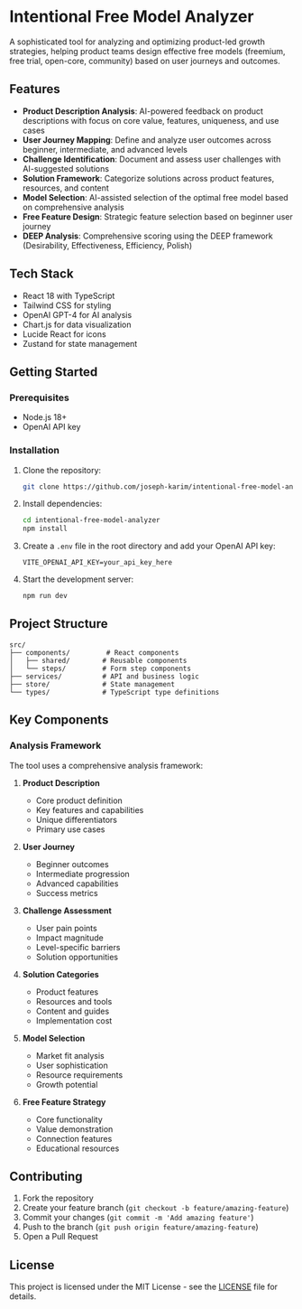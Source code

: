 # Intentional Free Model Analyzer

A sophisticated tool for analyzing and optimizing product-led growth strategies, helping product teams design effective free models (freemium, free trial, open-core, community) based on user journeys and outcomes.

## Features

- **Product Description Analysis**: AI-powered feedback on product descriptions with focus on core value, features, uniqueness, and use cases
- **User Journey Mapping**: Define and analyze user outcomes across beginner, intermediate, and advanced levels
- **Challenge Identification**: Document and assess user challenges with AI-suggested solutions
- **Solution Framework**: Categorize solutions across product features, resources, and content
- **Model Selection**: AI-assisted selection of the optimal free model based on comprehensive analysis
- **Free Feature Design**: Strategic feature selection based on beginner user journey
- **DEEP Analysis**: Comprehensive scoring using the DEEP framework (Desirability, Effectiveness, Efficiency, Polish)

## Tech Stack

- React 18 with TypeScript
- Tailwind CSS for styling
- OpenAI GPT-4 for AI analysis
- Chart.js for data visualization
- Lucide React for icons
- Zustand for state management

## Getting Started

### Prerequisites

- Node.js 18+
- OpenAI API key

### Installation

1. Clone the repository:
   ```bash
   git clone https://github.com/joseph-karim/intentional-free-model-analyzer.git
   ```

2. Install dependencies:
   ```bash
   cd intentional-free-model-analyzer
   npm install
   ```

3. Create a `.env` file in the root directory and add your OpenAI API key:
   ```
   VITE_OPENAI_API_KEY=your_api_key_here
   ```

4. Start the development server:
   ```bash
   npm run dev
   ```

## Project Structure

```
src/
├── components/         # React components
│   ├── shared/        # Reusable components
│   └── steps/         # Form step components
├── services/          # API and business logic
├── store/             # State management
└── types/             # TypeScript type definitions
```

## Key Components

### Analysis Framework

The tool uses a comprehensive analysis framework:

1. **Product Description**
   - Core product definition
   - Key features and capabilities
   - Unique differentiators
   - Primary use cases

2. **User Journey**
   - Beginner outcomes
   - Intermediate progression
   - Advanced capabilities
   - Success metrics

3. **Challenge Assessment**
   - User pain points
   - Impact magnitude
   - Level-specific barriers
   - Solution opportunities

4. **Solution Categories**
   - Product features
   - Resources and tools
   - Content and guides
   - Implementation cost

5. **Model Selection**
   - Market fit analysis
   - User sophistication
   - Resource requirements
   - Growth potential

6. **Free Feature Strategy**
   - Core functionality
   - Value demonstration
   - Connection features
   - Educational resources

## Contributing

1. Fork the repository
2. Create your feature branch (`git checkout -b feature/amazing-feature`)
3. Commit your changes (`git commit -m 'Add amazing feature'`)
4. Push to the branch (`git push origin feature/amazing-feature`)
5. Open a Pull Request

## License

This project is licensed under the MIT License - see the [LICENSE](LICENSE) file for details.